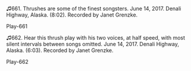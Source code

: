 ♫661. Thrushes are some of the finest songsters. June 14, 2017. Denali
Highway, Alaska. (8:02). Recorded by Janet Grenzke.

Play-661

♫662. Hear this thrush play with his two voices, at half speed, with
most silent intervals between songs omitted. June 14, 2017. Denali
Highway, Alaska. (6:03). Recorded by Janet Grenzke.

Play-662
